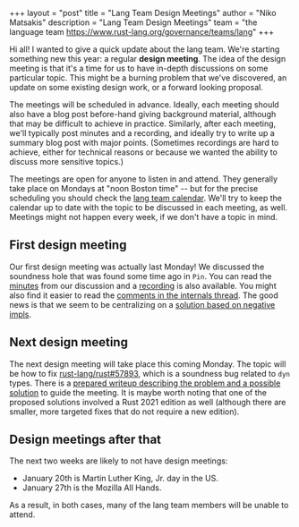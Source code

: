 +++
layout = "post"
title = "Lang Team Design Meetings"
author = "Niko Matsakis"
description = "Lang Team Design Meetings"
team = "the language team <https://www.rust-lang.org/governance/teams/lang>"
+++

Hi all! I wanted to give a quick update about the lang team. We're
starting something new this year: a regular **design meeting**.  The
idea of the design meeting is that it's a time for us to have in-depth
discussions on some particular topic. This might be a burning problem
that we've discovered, an update on some existing design work, or a
forward looking proposal.

The meetings will be scheduled in advance. Ideally, each meeting
should also have a blog post before-hand giving background material,
although that may be difficult to achieve in practice. Similarly,
after each meeting, we'll typically post minutes and a recording, and
ideally try to write up a summary blog post with major
points. (Sometimes recordings are hard to achieve, either for
technical reasons or because we wanted the ability to discuss more
sensitive topics.)

The meetings are open for anyone to listen in and attend. They
generally take place on Mondays at "noon Boston time" -- but for the
precise scheduling you should check the [lang team calendar]. We'll
try to keep the calendar up to date with the topic to be discussed in
each meeting, as well.  Meetings might not happen every week, if we
don't have a topic in mind.

[lang team calendar]: https://github.com/rust-lang/lang-team/#meeting-calendar

## First design meeting

Our first design meeting was actually last Monday! We discussed the
soundness hole that was found some time ago in `Pin`.  You can read
the [minutes] from our discussion and a [recording] is also
available. You might also find it easier to read the [comments in the
internals thread][comments]. The good news is that we seem to be
centralizing on a [solution based on negative impls][neg].

[minutes]: https://github.com/rust-lang/lang-team/blob/master/design-meeting-minutes/2020-01-06-Pin-unsoundness.md
[recording]: https://youtu.be/MX_GRNLhlY8
[comments]: https://internals.rust-lang.org/t/unsoundness-in-pin/11311/112?u=nikomatsakis
[neg]: https://internals.rust-lang.org/t/explicit-negative-impls-to-fix-pin-soundness-hole/11587

## Next design meeting

The next design meeting will take place this coming Monday. The topic
will be how to fix [rust-lang/rust#57893], which is a soundness bug
related to `dyn` types. There is a [prepared writeup describing the
problem and a possible solution][gist] to guide the meeting. It is
maybe worth noting that one of the proposed solutions involved a Rust
2021 edition as well (although there are smaller, more targeted fixes
that do not require a new edition).

[rust-lang/rust#57893]: https://github.com/rust-lang/rust/issues/57893
[gist]: https://gist.github.com/0cf84ac05ce7751b5759cbf335c4d327

## Design meetings after that

The next two weeks are likely to not have design meetings:

* January 20th is Martin Luther King, Jr. day in the US.
* January 27th is the Mozilla All Hands.

As a result, in both cases, many of the lang team members will be
unable to attend.
